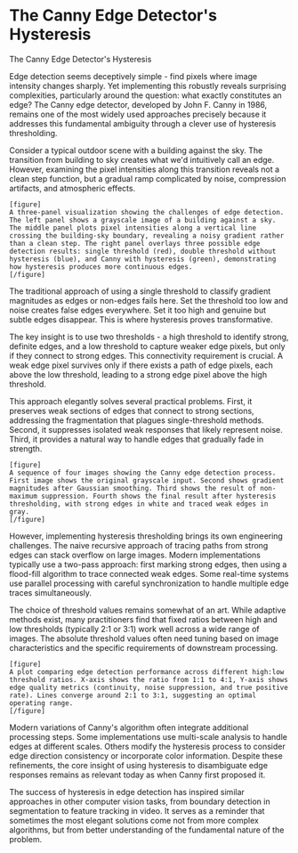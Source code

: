 # The Canny Edge Detector's Hysteresis

The Canny Edge Detector's Hysteresis

Edge detection seems deceptively simple - find pixels where image intensity changes sharply. Yet implementing this robustly reveals surprising complexities, particularly around the question: what exactly constitutes an edge? The Canny edge detector, developed by John F. Canny in 1986, remains one of the most widely used approaches precisely because it addresses this fundamental ambiguity through a clever use of hysteresis thresholding.

Consider a typical outdoor scene with a building against the sky. The transition from building to sky creates what we'd intuitively call an edge. However, examining the pixel intensities along this transition reveals not a clean step function, but a gradual ramp complicated by noise, compression artifacts, and atmospheric effects.

```
[figure]
A three-panel visualization showing the challenges of edge detection. The left panel shows a grayscale image of a building against a sky. The middle panel plots pixel intensities along a vertical line crossing the building-sky boundary, revealing a noisy gradient rather than a clean step. The right panel overlays three possible edge detection results: single threshold (red), double threshold without hysteresis (blue), and Canny with hysteresis (green), demonstrating how hysteresis produces more continuous edges.
[/figure]
```

The traditional approach of using a single threshold to classify gradient magnitudes as edges or non-edges fails here. Set the threshold too low and noise creates false edges everywhere. Set it too high and genuine but subtle edges disappear. This is where hysteresis proves transformative.

The key insight is to use two thresholds - a high threshold to identify strong, definite edges, and a low threshold to capture weaker edge pixels, but only if they connect to strong edges. This connectivity requirement is crucial. A weak edge pixel survives only if there exists a path of edge pixels, each above the low threshold, leading to a strong edge pixel above the high threshold.

This approach elegantly solves several practical problems. First, it preserves weak sections of edges that connect to strong sections, addressing the fragmentation that plagues single-threshold methods. Second, it suppresses isolated weak responses that likely represent noise. Third, it provides a natural way to handle edges that gradually fade in strength.

```
[figure]
A sequence of four images showing the Canny edge detection process. First image shows the original grayscale input. Second shows gradient magnitudes after Gaussian smoothing. Third shows the result of non-maximum suppression. Fourth shows the final result after hysteresis thresholding, with strong edges in white and traced weak edges in gray.
[/figure]
```

However, implementing hysteresis thresholding brings its own engineering challenges. The naive recursive approach of tracing paths from strong edges can stack overflow on large images. Modern implementations typically use a two-pass approach: first marking strong edges, then using a flood-fill algorithm to trace connected weak edges. Some real-time systems use parallel processing with careful synchronization to handle multiple edge traces simultaneously.

The choice of threshold values remains somewhat of an art. While adaptive methods exist, many practitioners find that fixed ratios between high and low thresholds (typically 2:1 or 3:1) work well across a wide range of images. The absolute threshold values often need tuning based on image characteristics and the specific requirements of downstream processing.

```
[figure]
A plot comparing edge detection performance across different high:low threshold ratios. X-axis shows the ratio from 1:1 to 4:1, Y-axis shows edge quality metrics (continuity, noise suppression, and true positive rate). Lines converge around 2:1 to 3:1, suggesting an optimal operating range.
[/figure]
```

Modern variations of Canny's algorithm often integrate additional processing steps. Some implementations use multi-scale analysis to handle edges at different scales. Others modify the hysteresis process to consider edge direction consistency or incorporate color information. Despite these refinements, the core insight of using hysteresis to disambiguate edge responses remains as relevant today as when Canny first proposed it.

The success of hysteresis in edge detection has inspired similar approaches in other computer vision tasks, from boundary detection in segmentation to feature tracking in video. It serves as a reminder that sometimes the most elegant solutions come not from more complex algorithms, but from better understanding of the fundamental nature of the problem.